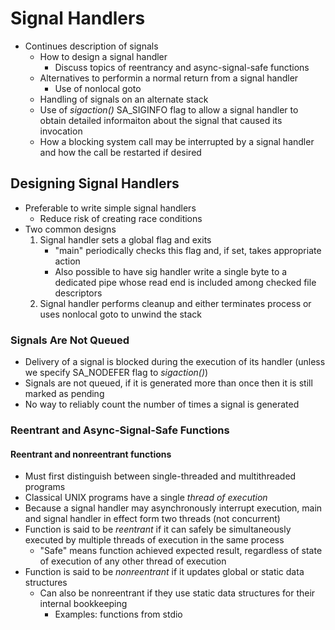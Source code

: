 Signal Handlers
===============
*   Continues description of signals
    *   How to design a signal handler
        *   Discuss topics of reentrancy and async-signal-safe functions
    *   Alternatives to performin a normal return from a signal handler
        *   Use of nonlocal goto
    *   Handling of signals on an alternate stack
    *   Use of _sigaction()_ SA\_SIGINFO flag to allow a signal handler to obtain detailed informaiton about the signal that caused its invocation
    *   How a blocking system call may be interrupted by a signal handler and how the call be restarted if desired

Designing Signal Handlers
-------------------------
*   Preferable to write simple signal handlers
    *   Reduce risk of creating race conditions
*   Two common designs
    1.  Signal handler sets a global flag and exits
        *   "main" periodically checks this flag and, if set, takes appropriate action
        *   Also possible to have sig handler write a single byte to a dedicated pipe whose read end is included among checked file descriptors
    2.  Signal handler performs cleanup and either terminates process or uses nonlocal goto to unwind the stack

### Signals Are Not Queued
*   Delivery of a signal is blocked during the execution of its handler (unless we specify SA\_NODEFER flag to _sigaction()_)
*   Signals are not queued, if it is generated more than once then it is still marked as pending
*   No way to reliably count the number of times a signal is generated

### Reentrant and Async-Signal-Safe Functions
#### Reentrant and nonreentrant functions
*   Must first distinguish between single-threaded and multithreaded programs
*   Classical UNIX programs have a single _thread of execution_
*   Because a signal handler may asynchronously interrupt execution, main and signal handler in effect form two threads (not concurrent)
*   Function is said to be _reentrant_ if it can safely be simultaneously executed by multiple threads of execution in the same process
    *   "Safe" means function achieved expected result, regardless of state of execution of any other thread of execution
*   Function is said to be _nonreentrant_ if it updates global or static data structures
    *   Can also be nonreentrant if they use static data structures for their internal bookkeeping
        *   Examples: functions from stdio

